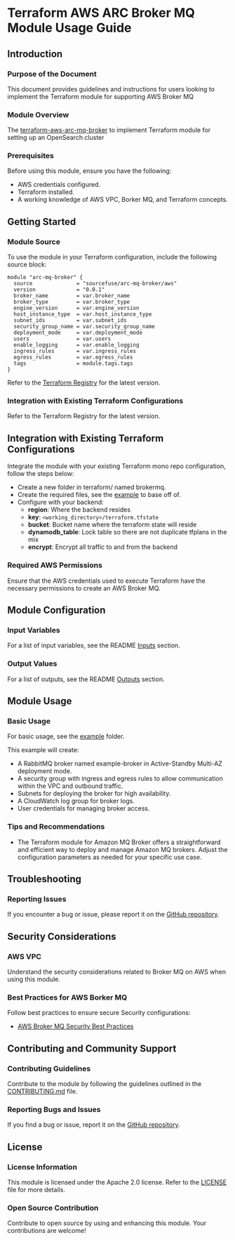 # Terraform AWS ARC Broker MQ Module Usage Guide

## Introduction

### Purpose of the Document

This document provides guidelines and instructions for users looking to implement the Terraform module for supporting AWS Broker MQ

### Module Overview

The [terraform-aws-arc-mq-broker](https://github.com/sourcefuse/terraform-aws-arc-mq-broker) to implement Terraform module for setting up an OpenSearch cluster

### Prerequisites

Before using this module, ensure you have the following:

- AWS credentials configured.
- Terraform installed.
- A working knowledge of AWS VPC, Borker MQ, and Terraform concepts.

## Getting Started

### Module Source

To use the module in your Terraform configuration, include the following source block:

```hcl
module "arc-mq-broker" {
  source              = "sourcefuse/arc-mq-broker/aws"
  version             = "0.0.1"
  broker_name         = var.broker_name
  broker_type         = var.broker_type
  engine_version      = var.engine_version
  host_instance_type  = var.host_instance_type
  subnet_ids          = var.subnet_ids
  security_group_name = var.security_group_name
  deployment_mode     = var.deployment_mode
  users               = var.users
  enable_logging      = var.enable_logging
  ingress_rules       = var.ingress_rules
  egress_rules        = var.egress_rules
  tags                = module.tags.tags
}
```

Refer to the [Terraform Registry](https://registry.terraform.io/modules/sourcefuse/arc-ecs/aws/latest) for the latest version.

### Integration with Existing Terraform Configurations

Refer to the Terraform Registry for the latest version.

## Integration with Existing Terraform Configurations
Integrate the module with your existing Terraform mono repo configuration, follow the steps below:

- Create a new folder in terraform/ named brokermq.
- Create the required files, see the [example](https://github.com/sourcefuse/terraform-aws-arc-mq-broker/tree/main/example) to base off of.
- Configure with your backend:
   - **region**: Where the backend resides
    - **key**: `<working_directory>/terraform.tfstate`
    - **bucket**: Bucket name where the terraform state will reside
    - **dynamodb_table**: Lock table so there are not duplicate tfplans in the mix
    - **encrypt**: Encrypt all traffic to and from the backend

### Required AWS Permissions

Ensure that the AWS credentials used to execute Terraform have the necessary permissions to create an AWS Broker MQ.


## Module Configuration

### Input Variables

For a list of input variables, see the README [Inputs](https://github.com/sourcefuse/terraform-aws-arc-mq-broker#inputs) section.

### Output Values

For a list of outputs, see the README [Outputs](https://github.com/sourcefuse/terraform-aws-arc-mq-broker?tab=readme-ov-file#outputs) section.

## Module Usage

### Basic Usage

For basic usage, see the [example](https://github.com/sourcefuse/terraform-aws-arc-mq-broker/tree/main/example) folder.

This example will create:

- A RabbitMQ broker named example-broker in Active-Standby Multi-AZ deployment mode.
- A security group with ingress and egress rules to allow communication within the VPC and outbound traffic.
- Subnets for deploying the broker for high availability.
- A CloudWatch log group for broker logs.
- User credentials for managing broker access.

### Tips and Recommendations

- The Terraform module for Amazon MQ Broker offers a straightforward and efficient way to deploy and manage Amazon MQ brokers. Adjust the configuration parameters as needed for your specific use case.

## Troubleshooting

### Reporting Issues

If you encounter a bug or issue, please report it on the [GitHub repository](https://github.com/sourcefuse/terraform-aws-arc-mq-broker/issues).

## Security Considerations

### AWS VPC

Understand the security considerations related to Broker MQ on AWS when using this module.

### Best Practices for AWS Borker MQ

Follow best practices to ensure secure Security configurations:

- [AWS Broker MQ Security Best Practices]()

## Contributing and Community Support

### Contributing Guidelines

Contribute to the module by following the guidelines outlined in the [CONTRIBUTING.md](https://github.com/sourcefuse/terraform-aws-arc-mq-broker/blob/main/CONTRIBUTING.md) file.

### Reporting Bugs and Issues

If you find a bug or issue, report it on the [GitHub repository](https://github.com/sourcefuse/terraform-aws-arc-mq-broker/issues).

## License

### License Information

This module is licensed under the Apache 2.0 license. Refer to the [LICENSE](https://github.com/sourcefuse/terraform-aws-arc-mq-broker/blob/main/LICENSE) file for more details.

### Open Source Contribution

Contribute to open source by using and enhancing this module. Your contributions are welcome!
